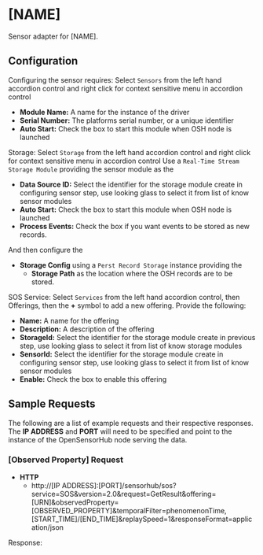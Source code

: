 # [NAME]

Sensor adapter for [NAME].

## Configuration

Configuring the sensor requires:
Select ```Sensors``` from the left hand accordion control and right click for context sensitive menu in accordion control
- **Module Name:** A name for the instance of the driver
- **Serial Number:** The platforms serial number, or a unique identifier
- **Auto Start:** Check the box to start this module when OSH node is launched

Storage:
Select ```Storage``` from the left hand accordion control and right click for context sensitive menu in accordion control
Use a ```Real-Time Stream Storage Module``` providing the sensor module as the 
- **Data Source ID:** Select the identifier for the storage module create in configuring sensor step,
use looking glass to select it from list of know sensor modules 
- **Auto Start:** Check the box to start this module when OSH node is launched
- **Process Events:** Check the box if you want events to be stored as new records.
                 
And then configure the 
- **Storage Config** using a ```Perst Record Storage``` instance providing the 
  - **Storage Path** as the location where the OSH records are to be stored.

SOS Service:
Select ```Services``` from the left hand accordion control, then Offerings, then the **+**
symbol to add a new offering.
Provide the following:
- **Name:** A name for the offering
- **Description:** A description of the offering
- **StorageId:** Select the identifier for the storage module create in previous step,
 use looking glass to select it from list of know storage modules
- **SensorId:** Select the identifier for the storage module create in configuring sensor step,
                 use looking glass to select it from list of know sensor modules
- **Enable:** Check the box to enable this offering

## Sample Requests

The following are a list of example requests and their respective responses.  
The **IP ADDRESS** and **PORT** will need to be specified and point to the instance
of the OpenSensorHub node serving the data.

### [Observed Property] Request
- **HTTP**
   - http://[IP ADDRESS]:[PORT]/sensorhub/sos?service=SOS&version=2.0&request=GetResult&offering=[URN]&observedProperty=[OBSERVED_PROPERTY]&temporalFilter=phenomenonTime,[START_TIME]/[END_TIME]&replaySpeed=1&responseFormat=application/json

Response:
```

```